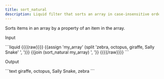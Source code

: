 ```yaml
---
title: sort_natural
description: Liquid filter that sorts an array in case-insensitive order.
---
```

Sorts items in an array by a property of an item in the array.
<p class="code-label">Input</p>
```liquid
{{{{raw}}}}
{{assign 'my_array' (split 'zebra, octopus, giraffe, Sally Snake' ', ')}}
{{join (sort_natural my_array) ', '}}
{{{{/raw}}}}
```
<p class="code-label">Output</p>
```text
giraffe, octopus, Sally Snake, zebra
```
